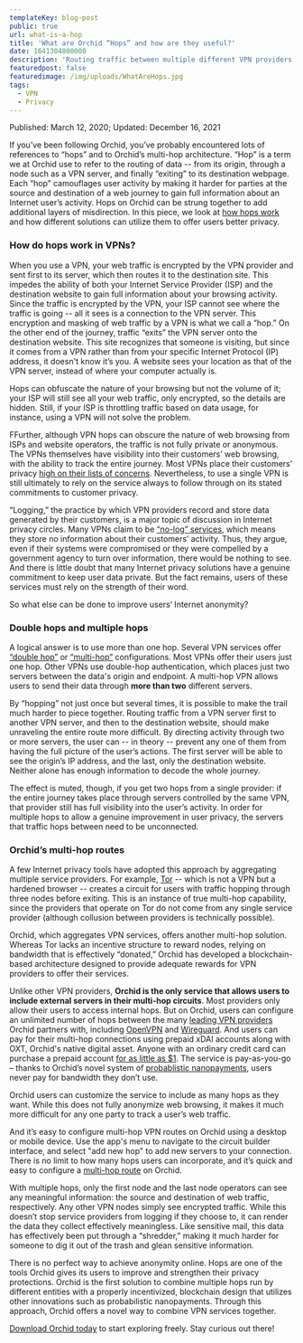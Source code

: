 ```yaml
---
templateKey: blog-post
public: true
url: what-is-a-hop
title: 'What are Orchid “Hops” and how are they useful?'
date: 1641304800000
description: 'Routing traffic between multiple different VPN providers can help you explore the Internet freely by mitigating the risk of logging.'
featuredpost: false
featuredimage: /img/uploads/WhatAreHops.jpg
tags:
  - VPN
  - Privacy
---
```

Published: March 12, 2020; Updated: December 16, 2021

If you’ve been following Orchid, you’ve probably encountered lots of references to “hops” and to Orchid’s multi-hop architecture. “Hop” is a term we at Orchid use to refer to the routing of data -- from its origin, through a node such as a VPN server, and finally “exiting” to its destination webpage. Each “hop” camouflages user activity by making it harder for parties at the source and destination of a web journey to gain full information about an Internet user’s activity. Hops on Orchid can be strung together to add additional layers of misdirection. In this piece, we look at [how hops work](https://www.orchid.com/how-it-works/) and how different solutions can utilize them to offer users better privacy.

### **How do hops work in VPNs?**

When you use a VPN, your web traffic is encrypted by the VPN provider and sent first to its server, which then routes it to the destination site. This impedes the ability of both your Internet Service Provider (ISP) and the destination website to gain full information about your browsing activity. Since the traffic is encrypted by the VPN, your ISP cannot see where the traffic is going -- all it sees is a connection to the VPN server. This encryption and masking of web traffic by a VPN is what we call a “hop.” On the other end of the journey, traffic “exits” the VPN server onto the destination website. This site recognizes that someone is visiting, but since it comes from a VPN rather than from your specific Internet Protocol (IP) address, it doesn't know it’s you. A website sees your location as that of the VPN server, instead of where your computer actually is.

Hops can obfuscate the nature of your browsing but not the volume of it; your ISP will still see all your web traffic, only encrypted, so the details are hidden. Still, if your ISP is throttling traffic based on data usage, for instance, using a VPN will not solve the problem.

FFurther, although VPN hops can obscure the nature of web browsing from ISPs and website operators, the traffic is not fully private or anonymous. The VPNs themselves have visibility into their customers’ web browsing, with the ability to track the entire journey. Most VPNs place their customers’ privacy [high on their lists of concerns](https://www.vpncrew.com/7-signs-of-vpn-providers-that-are-serious-with-their-commitment-to-internet-freedom/). Nevertheless, to use a single VPN is still ultimately to rely on the service always to follow through on its stated commitments to customer privacy.


“Logging,” the practice by which VPN providers record and store data generated by their customers, is a major topic of discussion in Internet privacy circles. Many VPNs claim to be [“no-log” services](https://www.techradar.com/vpn/best-no-logs-vpns-to-stay-private-and-anonymous), which means they store no information about their customers’ activity. Thus, they argue, even if their systems were compromised or they were compelled by a government agency to turn over information, there would be nothing to see. And there is little doubt that many Internet privacy solutions have a genuine commitment to keep user data private. But the fact remains, users of these services must rely on the strength of their word.

So what else can be done to improve users’ Internet anonymity?

### **Double hops and multiple hops**

A logical answer is to use more than one hop. Several VPN services offer [“double hop”](https://windscribe.com/features/double-hop) or [“multi-hop”](https://www.ivpn.net/what-is-a-multihop-vpn) configurations. Most VPNs offer their users just one hop. Other VPNs use double-hop authentication, which places just two servers between the data's origin and endpoint. A multi-hop VPN allows users to send their data through **more than two** different servers. 

By “hopping” not just once but several times, it is possible to make the trail much harder to piece together. Routing traffic from a VPN server first to another VPN server, and then to the destination website, should make unraveling the entire route more difficult. By directing activity through two or more servers, the user can -- in theory -- prevent any one of them from having the full picture of the user’s actions. The first server will be able to see the origin’s IP address, and the last, only the destination website. Neither alone has enough information to decode the whole journey.

The effect is muted, though, if you get two hops from a single provider: if the entire journey takes place through servers controlled by the same VPN, that provider still has full visibility into the user’s activity. In order for multiple hops to allow a genuine improvement in user privacy, the servers that traffic hops between need to be unconnected.

### **Orchid’s multi-hop routes**

A few Internet privacy tools have adopted this approach by aggregating multiple service providers. For example, [Tor](https://www.torproject.org/) -- which is not a VPN but a hardened browser -- creates a circuit for users with traffic hopping through three nodes before exiting. This is an instance of true multi-hop capability, since the providers that operate on Tor do not come from any single service provider (although collusion between providers is technically possible).

Orchid, which aggregates VPN services, offers another multi-hop solution. Whereas Tor lacks an incentive structure to reward nodes, relying on bandwidth that is effectively “donated,” Orchid has developed a blockchain-based architecture designed to provide adequate rewards for VPN providers to offer their services.

Unlike other VPN providers, **Orchid is the only service that allows users to include external servers in their multi-hop circuits**. Most providers only allow their users to access internal hops. But on Orchid, users can configure an unlimited number of hops between the many [leading VPN providers](https://www.orchid.com/partners/) Orchid partners with, including [OpenVPN](https://docs.orchid.com/en/v0.9.8/using-orchid/) and [Wireguard](https://docs.orchid.com/en/v0.9.8/using-orchid/). And users can pay for their multi-hop connections using prepaid xDAI accounts along with OXT, Orchid's native digital asset. Anyone with an ordinary credit card can purchase a prepaid account [for as little as $1](https://blog.orchid.com/starting-today-it-only-costs-1-to-get-started-with-orchid/). The service is pay-as-you-go – thanks to Orchid’s novel system of [probablistic nanopayments](https://www.orchid.com/how-it-works/), users never pay for bandwidth they don’t use.

Orchid users can customize the service to include as many hops as they want. While this does not fully anonymize web browsing, it makes it much more difficult for any one party to track a user’s web traffic.

And it’s easy to configure multi-hop VPN routes on Orchid using a desktop or mobile device. Use the app's menu to navigate to the circuit builder interface, and select "add new hop" to add new servers to your connection. There is no limit to how many hops users can incorporate, and it’s quick and easy to configure a [multi-hop route](https://blog.orchid.com/what-is-a-multihop-vpn/) on Orchid.

With multiple hops, only the first node and the last node operators can see any meaningful information: the source and destination of web traffic, respectively. Any other VPN nodes simply see encrypted traffic. While this doesn’t stop service providers from logging if they choose to, it can render the data they collect effectively meaningless. Like sensitive mail, this data has effectively been put through a “shredder,” making it much harder for someone to dig it out of the trash and glean sensitive information.

There is no perfect way to achieve anonymity online. Hops are one of the tools Orchid gives its users to improve and strengthen their privacy protections. Orchid is the first solution to combine multiple hops run by different entities with a properly incentivized, blockchain design that utilizes other innovations such as probabilistic nanopayments. Through this approach, Orchid offers a novel way to combine VPN services together.

[Download Orchid today](https://www.orchid.com/download/) to start exploring freely. Stay curious out there!